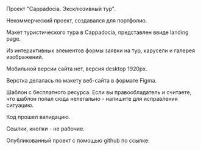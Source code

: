Проект "Cappadocia. Эксклюзивный тур".

Некоммерческий проект, создавался для портфолио.

Макет туристического тура в Cappadocia, представлен ввиде landing page.

Из интерактивных элементов формы заявки на тур, карусели и галерея изображений.

Мобильной версии сайта нет, версия desktop 1920px.

Верстка делалась по макету веб-сайта в формате Figma.

Шаблон с бесплатного ресурса.
Если вы правообладатель и считаете, что шаблон попал сюда нелегально - напишите для исправления ситуацию.

Код прошел валидацию.

Ссылки, кнопки - не рабочие.

Опубликованный проект с помощью github по ссылке:
